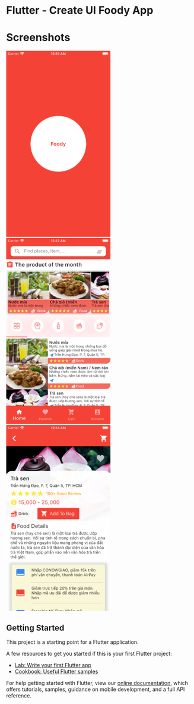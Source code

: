 # Flutter - Create UI Foody App 


# Screenshots


<img src="screenshots/plash.png" width = "281" height = "500">


<img src="screenshots/home.png" width = "281" height = "500">


<img src="screenshots/detail.png" width = "281" height = "500">


## Getting Started

This project is a starting point for a Flutter application.

A few resources to get you started if this is your first Flutter project:

- [Lab: Write your first Flutter app](https://flutter.dev/docs/get-started/codelab)
- [Cookbook: Useful Flutter samples](https://flutter.dev/docs/cookbook)

For help getting started with Flutter, view our
[online documentation](https://flutter.dev/docs), which offers tutorials,
samples, guidance on mobile development, and a full API reference.
